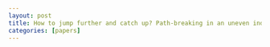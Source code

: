 ```yaml
---
layout: post
title: How to jump further and catch up? Path-breaking in an uneven industry space
categories: [papers]
---
```



<!--more-->